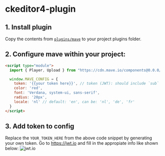 # ckeditor4-plugin

## 1. Install plugin
Copy the contents from [`plugins/mave`](https://github.com/maveio/ckeditor4-plugin/tree/main/js/plugins/mave) to your project plugins folder.

## 2. Configure mave within your project:

```html
<script type="module">
  import { Player, Upload } from "https://cdn.mave.io/components@0.0.0/index.js";

  window.MAVE_CONFIG = {
    token: '{{your token here}}', // token (JWT): should include `sub` (space), `collection` and `exp`,
    color: 'red',
    font: 'Verdana, system-ui, sans-serif',
    radius: '20px',
    locale: 'nl' // default: 'en', can be: 'nl', 'de', 'fr'
  }
</script>
```

## 3. Add token to config
Replace the `YOUR_TOKEN_HERE` from the above code snippet by generating your own token. Go to https://jwt.io and fill in the appropiate info like shown below:
![jwt.io](https://user-images.githubusercontent.com/238946/231775312-c5ac6cc4-f176-418e-be81-0ba4f0a49b94.png)
